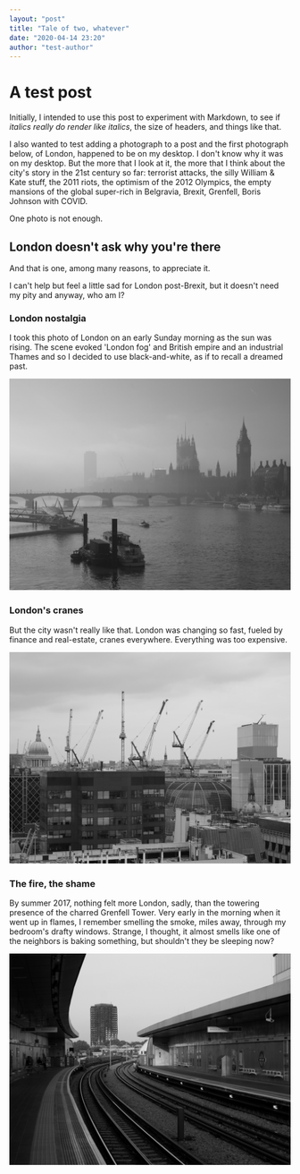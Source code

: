 ```yaml
---
layout: "post"
title: "Tale of two, whatever"
date: "2020-04-14 23:20"
author: "test-author"
---
```


# A test post
Initially, I intended to use this post to experiment with Markdown, to see if _italics really do render like italics_, the size of headers, and things like that.

I also wanted to test adding a photograph to a post and the first  photograph below, of London, happened to be on my desktop. I don't know why it was on my desktop. But the more that I look at it, the more that I think about the city's story in the 21st century so far: terrorist attacks, the silly William & Kate stuff, the 2011 riots, the optimism of the 2012 Olympics, the empty mansions of the global super-rich in Belgravia, Brexit, Grenfell, Boris Johnson with COVID.

One photo is not enough.

## London doesn't ask why you're there

And that is one, among many reasons, to appreciate it.

I can't help but feel a little sad for London post-Brexit, but it doesn't need my pity and anyway, who am I?

### London nostalgia

I took this photo of London on an early Sunday morning as the sun was rising. The scene evoked 'London fog' and British empire and an industrial Thames and so I decided to use black-and-white, as if to recall a dreamed past.

![london photo](/assets/images/london-thames-bw.jpg)

### London's cranes

But the city wasn't really like that. London was changing so fast, fueled by finance and real-estate, cranes everywhere. Everything was too expensive.

![London cranes](/assets/images/london-cranes-bw.jpeg)

### The fire, the shame

By summer 2017, nothing felt more London, sadly, than the towering presence of the charred Grenfell Tower. Very early in the morning when it went up in flames, I remember smelling the smoke, miles away, through my bedroom's drafty windows. Strange, I thought, it almost smells like one of the neighbors is baking something, but shouldn't they be sleeping now?

![london grenfell](/assets/images/london-grenfell-bw.jpeg)
